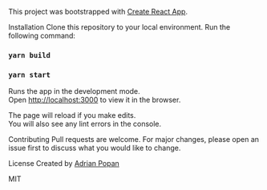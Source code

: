 This project was bootstrapped with [Create React App](https://github.com/facebook/create-react-app).

Installation
Clone this repository to your local environment. Run the following command:

### `yarn build`

### `yarn start`

Runs the app in the development mode.<br />
Open [http://localhost:3000](http://localhost:3000) to view it in the browser.

The page will reload if you make edits.<br />
You will also see any lint errors in the console.

Contributing
Pull requests are welcome. For major changes, please open an issue first to discuss what you would like to change.

License
Created by [Adrian Popan](https://github.com/casp3rus)

MIT

